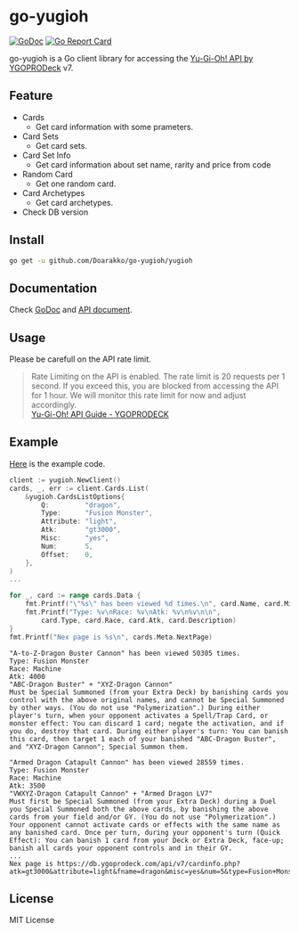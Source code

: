 # go-yugioh

[![GoDoc](https://godoc.org/github.com/Doarakko/go-yugioh?status.svg)](https://pkg.go.dev/github.com/Doarakko/go-yugioh/yugioh)
[![Go Report Card](https://goreportcard.com/badge/github.com/Doarakko/go-yugioh)](https://goreportcard.com/report/github.com/Doarakko/go-yugioh)

go-yugioh is a Go client library for accessing the [Yu-Gi-Oh! API by YGOPRODeck](https://db.ygoprodeck.com/api-guide/) v7.

## Feature

- Cards
  - Get card information with some prameters.
- Card Sets
  - Get card sets.
- Card Set Info
  - Get card information about set name, rarity and price from code
- Random Card
  - Get one random card.
- Card Archetypes
  - Get card archetypes.
- Check DB version

## Install

```bash
go get -u github.com/Doarakko/go-yugioh/yugioh
```

## Documentation

Check [GoDoc](https://pkg.go.dev/github.com/Doarakko/go-yugioh/yugioh) and [API document](https://db.ygoprodeck.com/api-guide/).

## Usage

Please be carefull on the API rate limit.

> Rate Limiting on the API is enabled. The rate limit is 20 requests per 1 second. If you exceed this, you are blocked from accessing the API for 1 hour. We will monitor this rate limit for now and adjust accordingly.  
> [Yu-Gi-Oh! API Guide - YGOPRODECK](https://db.ygoprodeck.com/api-guide/)

## Example

[Here](https://github.com/Doarakko/go-yugioh/tree/master/example) is the example code.

```go
client := yugioh.NewClient()
cards, _, err := client.Cards.List(
	&yugioh.CardsListOptions{
		Q:         "dragon",
		Type:      "Fusion Monster",
		Attribute: "light",
		Atk:       "gt3000",
		Misc:      "yes",
		Num:       5,
		Offset:    0,
	},
)
...

for _, card := range cards.Data {
	fmt.Printf("\"%s\" has been viewed %d times.\n", card.Name, card.Misc[0].Views)
	fmt.Printf("Type: %v\nRace: %v\nAtk: %v\n%v\n\n",
		card.Type, card.Race, card.Atk, card.Description)
}
fmt.Printf("Nex page is %s\n", cards.Meta.NextPage)
```

```text
"A-to-Z-Dragon Buster Cannon" has been viewed 50305 times.
Type: Fusion Monster
Race: Machine
Atk: 4000
"ABC-Dragon Buster" + "XYZ-Dragon Cannon"
Must be Special Summoned (from your Extra Deck) by banishing cards you control with the above original names, and cannot be Special Summoned by other ways. (You do not use "Polymerization".) During either player's turn, when your opponent activates a Spell/Trap Card, or monster effect: You can discard 1 card; negate the activation, and if you do, destroy that card. During either player's turn: You can banish this card, then target 1 each of your banished "ABC-Dragon Buster", and "XYZ-Dragon Cannon"; Special Summon them.

"Armed Dragon Catapult Cannon" has been viewed 28559 times.
Type: Fusion Monster
Race: Machine
Atk: 3500
"VWXYZ-Dragon Catapult Cannon" + "Armed Dragon LV7"
Must first be Special Summoned (from your Extra Deck) during a Duel you Special Summoned both the above cards, by banishing the above cards from your field and/or GY. (You do not use "Polymerization".) Your opponent cannot activate cards or effects with the same name as any banished card. Once per turn, during your opponent's turn (Quick Effect): You can banish 1 card from your Deck or Extra Deck, face-up; banish all cards your opponent controls and in their GY.
...
Nex page is https://db.ygoprodeck.com/api/v7/cardinfo.php?atk=gt3000&attribute=light&fname=dragon&misc=yes&num=5&type=Fusion+Monster&offset=5
```

## License

MIT License

